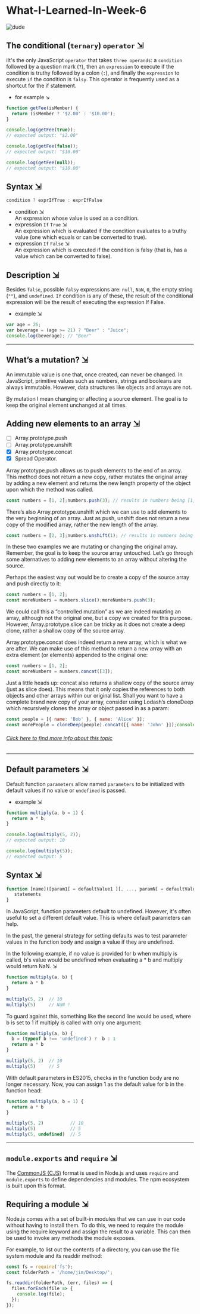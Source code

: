 # **What-I-Learned-In-Week-6**
![dude](img/three-arms.gif)
## The conditional (`ternary`) `operator` ⇲<br>
 iIt's the only JavaScript `operator` that takes `three operands`: a `condition` followed by a question mark (`?`), then an `expression` to execute if the condition is truthy followed by a colon (`:`), and finally the `expression` to execute `if` the condition is `falsy`. This operator is frequently used as a shortcut for the if statement.<br>
 * for example ↘︎<br>
```javascript
function getFee(isMember) {
  return (isMember ? '$2.00' : '$10.00');
}

console.log(getFee(true));
// expected output: "$2.00"

console.log(getFee(false));
// expected output: "$10.00"

console.log(getFee(null));
// expected output: "$10.00"

```
## Syntax ⇲<br>
```javascript
condition ? exprIfTrue : exprIfFalse
```

* condition ⇲<br>
    An expression whose value is used as a condition.
* expression `If` `True` ⇲<br>
    An expression which is evaluated if the condition evaluates to a truthy value (one which equals or can be converted to true).
* expression `If` `False` ⇲<br>
    An expression which is executed if the condition is falsy (that is, has a value which can be converted to false). 
## Description ⇲<br>
Besides `false`, possible `falsy` expressions are: `null`, `NaN`, `0`, the empty string (`""`), and `undefined`. `If` condition is any of these, the result of the conditional expression will be the result of executing the expression If False.<br>
* example ⇲<br>
```javascript
var age = 26;
var beverage = (age >= 21) ? "Beer" : "Juice";
console.log(beverage); // "Beer"
```
---
## What’s a mutation? ⇲

An immutable value is one that, once created, can never be changed. In JavaScript, primitive values such as numbers, strings and booleans are always immutable. However, data structures like objects and arrays are not.<br>

By mutation I mean changing or affecting a source element. The goal is to keep the original element unchanged at all times.<br>

## Adding new elements to an array ⇲<br>

- [ ] Array.prototype.push 
- [ ] Array.prototype.unshift 
- [x] Array.prototype.concat 
- [x] Spread Operator.

Array.prototype.push allows us to push elements to the end of an array. This method does not return a new copy, rather mutates the original array by adding a new element and returns the new length property of the object upon which the method was called.<br>
```javascript
const numbers = [1, 2];numbers.push(3); // results in numbers being [1, 2, 3]
```
There’s also Array.prototype.unshift which we can use to add elements to the very beginning of an array. Just as push, unshift does not return a new copy of the modified array, rather the new length of the array.<br>
```javascript
const numbers = [2, 3];numbers.unshift(1); // results in numbers being [1, 2, 3]
```
In these two examples we are mutating or changing the original array. Remember, the goal is to keep the source array untouched. Let’s go through some alternatives to adding new elements to an array without altering the source.<br>

Perhaps the easiest way out would be to create a copy of the source array and push directly to it:<br>
```javascript
const numbers = [1, 2];
const moreNumbers = numbers.slice();moreNumbers.push(3);
```
We could call this a “controlled mutation” as we are indeed mutating an array, although not the original one, but a copy we created for this purpose. However, Array.prototype.slice can be tricky as it does not create a deep clone, rather a shallow copy of the source array.<br>

Array.prototype.concat does indeed return a new array, which is what we are after. We can make use of this method to return a new array with an extra element (or elements) appended to the original one:<br>
```javascript
const numbers = [1, 2];
const moreNumbers = numbers.concat([3]);
```
Just a little heads up: concat also returns a shallow copy of the source array (just as slice does). This means that it only copies the references to both objects and other arrays within our original list. Shall you want to have a complete brand new copy of your array, consider using Lodash’s cloneDeep which recursively clones the array or object passed in as a param:<br>
```javascript
const people = [{ name: 'Bob' }, { name: 'Alice' }];
const morePeople = cloneDeep(people).concat([{ name: 'John' }]);console.log(people[0] === morePeople[0]); // returns false
```
###### [Click here to find more info about this topic](https://medium.com/@fknussel/arrays-objects-and-mutations-6b23348b54aa)
---
## Default parameters ⇲<br>
Default function `parameters` allow named `parameters` to be initialized with default values if no value or `undefined` is passed.<br>
* example ⇲
```javascript
function multiply(a, b = 1) {
  return a * b;
}

console.log(multiply(5, 2));
// expected output: 10

console.log(multiply(5));
// expected output: 5

```
## Syntax ⇲<br>
```javascript
function [name]([param1[ = defaultValue1 ][, ..., paramN[ = defaultValueN ]]]) {
   statements
}
```
In JavaScript, function parameters default to undefined. However, it's often useful to set a different default value. This is where default parameters can help.<br>

In the past, the general strategy for setting defaults was to test parameter values in the function body and assign a value if they are undefined.<br>

In the following example, if no value is provided for b when multiply is called, b's value would be undefined when evaluating a * b and multiply would return NaN. ⇲<br>
```javascript
function multiply(a, b) {
  return a * b
}

multiply(5, 2)  // 10
multiply(5)     // NaN !
```
To guard against this, something like the second line would be used, where b is set to 1 if multiply is called with only one argument:<br>
```javascript
function multiply(a, b) {
  b = (typeof b !== 'undefined') ?  b : 1
  return a * b
}

multiply(5, 2)  // 10
multiply(5)     // 5
```
With default parameters in ES2015, checks in the function body are no longer necessary. Now, you can assign 1 as the default value for b in the function head:<br>
```javascript
function multiply(a, b = 1) {
  return a * b 
}

multiply(5, 2)          // 10
multiply(5)             // 5
multiply(5, undefined)  // 5
```
---
## `module.exports` and `require` ⇲<br>
The [CommonJS (CJS)](https://en.wikipedia.org/wiki/CommonJS) format is used in Node.js and uses `require` and `module.exports` to define dependencies and modules. The npm ecosystem is built upon this format.
## Requiring a module ⇲<br>
Node.js comes with a set of built-in modules that we can use in our code without having to install them. To do this, we need to require the module using the require keyword and assign the result to a variable. This can then be used to invoke any methods the module exposes.

For example, to list out the contents of a directory, you can use the file system module and its readdir method:
```javascript
const fs = require('fs');
const folderPath = '/home/jim/Desktop/';

fs.readdir(folderPath, (err, files) => {
  files.forEach(file => {
    console.log(file);
  });
});
```
